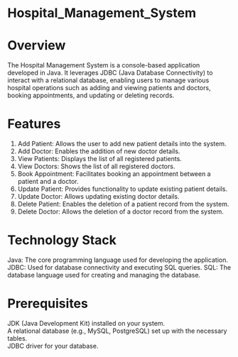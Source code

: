 # Hospital_Management_System

# Overview
The Hospital Management System is a console-based application developed in Java. It leverages JDBC (Java Database Connectivity) to interact with a relational database, enabling users to manage various hospital operations such as adding and viewing patients and doctors, booking appointments, and updating or deleting records.

# Features
1. Add Patient: Allows the user to add new patient details into the system.
2. Add Doctor: Enables the addition of new doctor details.
3. View Patients: Displays the list of all registered patients.
4. View Doctors: Shows the list of all registered doctors.
5. Book Appointment: Facilitates booking an appointment between a patient and a doctor.
6. Update Patient: Provides functionality to update existing patient details.
7. Update Doctor: Allows updating existing doctor details.
8. Delete Patient: Enables the deletion of a patient record from the system.
9. Delete Doctor: Allows the deletion of a doctor record from the system.

# Technology Stack
Java: The core programming language used for developing the application.
JDBC: Used for database connectivity and executing SQL queries.
SQL: The database language used for creating and managing the database.

# Prerequisites
JDK (Java Development Kit) installed on your system.
<br>
A relational database (e.g., MySQL, PostgreSQL) set up with the necessary tables.
<br>
JDBC driver for your database.

